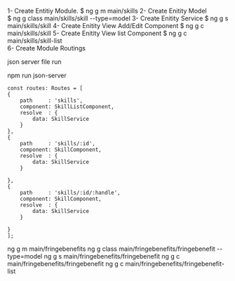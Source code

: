 
1- Create Entitiy Module.
   $ ng g m main/skills
2- Create Enitity Model   
   $ ng g class main/skills/skill --type=model
3- Create Enitity Service 
   $ ng g s main/skills/skill
4- Create Enitity View Add/Edit Component 
   $ ng g c main/skills/skill
5- Create Enitity View list Component 
   $ ng g c main/skills/skill-list    
6- Create Module Routings 

json server file run
 
 npm run json-server



    const routes: Routes = [
    {
        path     : 'skills',
        component: SkillListComponent,
        resolve  : {
            data: SkillService
        }
    },
    {
        path     : 'skills/:id',
        component: SkillComponent,
        resolve  : {
            data: SkillService
        }
        
    },
    {
        path     : 'skills/:id/:handle',
        component: SkillComponent,
        resolve  : {
            data: SkillService
        }
        
    }
    ];   






ng g m main/fringebenefits
ng g class main/fringebenefits/fringebenefit --type=model
ng g s main/fringebenefits/fringebenefit
ng g c main/fringebenefits/fringebenefit
ng g c main/fringebenefits/fringebenefit-list    